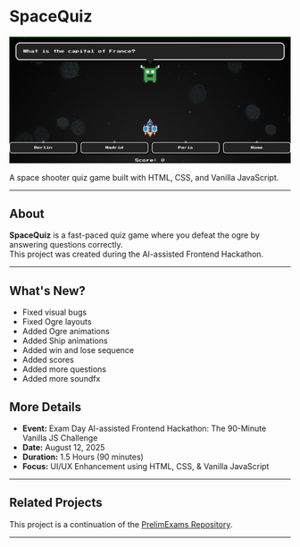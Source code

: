 # SpaceQuiz

![Preview of SpaceQuiz](spacequiz.png)

A space shooter quiz game built with HTML, CSS, and Vanilla JavaScript.

---

## About

**SpaceQuiz** is a fast-paced quiz game where you defeat the ogre by answering questions correctly.  
This project was created during the AI-assisted Frontend Hackathon.

---
## What's New?

- Fixed visual bugs
- Fixed Ogre layouts
- Added Ogre animations
- Added Ship animations
- Added win and lose sequence
- Added scores
- Added more questions
- Added more soundfx



## More Details

- **Event:** Exam Day AI-assisted Frontend Hackathon: The 90-Minute Vanilla JS Challenge  
- **Date:** August 12, 2025  
- **Duration:** 1.5 Hours (90 minutes)  
- **Focus:** UI/UX Enhancement using HTML, CSS, & Vanilla JavaScript

---

## Related Projects

This project is a continuation of the [PrelimExams Repository](https://github.com/JohnEstano/PrelimExam).

---


